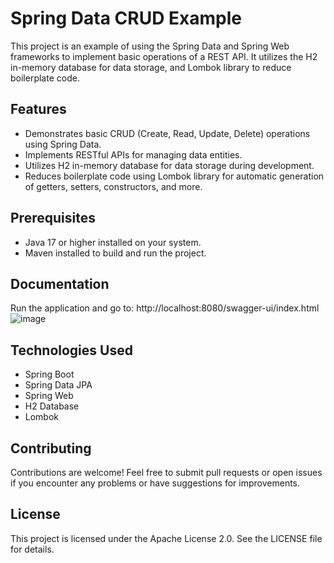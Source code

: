 # Spring Data CRUD Example

This project is an example of using the Spring Data and Spring Web frameworks to implement basic operations of a REST API. It utilizes the H2 in-memory database for data storage, and Lombok library to reduce boilerplate code.

## Features
- Demonstrates basic CRUD (Create, Read, Update, Delete) operations using Spring Data.
- Implements RESTful APIs for managing data entities.
- Utilizes H2 in-memory database for data storage during development.
- Reduces boilerplate code using Lombok library for automatic generation of getters, setters, constructors, and more.

## Prerequisites
- Java 17 or higher installed on your system.
- Maven installed to build and run the project.

## Documentation
Run the application and go to: http://localhost:8080/swagger-ui/index.html
![image](https://github.com/leosrdev/spring-data-crud/assets/160193443/77d7d7bc-3e84-447d-b111-20e9f9404b82)

## Technologies Used
- Spring Boot
- Spring Data JPA
- Spring Web
- H2 Database
- Lombok
  
## Contributing
Contributions are welcome! Feel free to submit pull requests or open issues if you encounter any problems or have suggestions for improvements.

## License
This project is licensed under the Apache License 2.0. See the LICENSE file for details.
